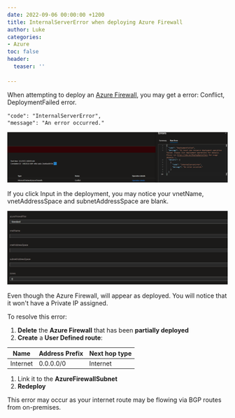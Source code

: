 ```yaml
---
date: 2022-09-06 00:00:00 +1200
title: InternalServerError when deploying Azure Firewall
author: Luke
categories:
- Azure
toc: false
header:
  teaser: ''

---
```

When attempting to deploy an [Azure Firewall](https://docs.microsoft.com/en-us/azure/firewall/overview?WT.mc_id=AZ-MVP-5004796 "What is Azure Firewall?"), you may get a error: Conflict, DeploymentFailed error.

    "code": "InternalServerError",
    "message": "An error occurred."

![Deployment Failed - Azure Firewall](/uploads/deploymentfailedazurefirewall.png "Deployment Failed - Azure Firewall")

If you click Input in the deployment, you may notice your vnetName, vnetAddressSpace and subnetAddressSpace are blank.

![Azure Firewall deployment](/uploads/deploymentfailedazurefirewallinputs.png "Azure Firewall deployment")

Even though the Azure Firewall, will appear as deployed. You will notice that it won't have a Private IP assigned.

To resolve this error:

1. **Delete** the **Azure Firewall** that has been **partially deployed**
2. **Create** a **User Defined route**:

| Name | Address Prefix | Next hop type |
| --- | --- | --- |
| Internet | 0.0.0.0/0 | Internet |

1. Link it to the **AzureFirewallSubnet**
2. **Redeploy**

This error may occur as your internet route may be flowing via BGP routes from on-premises.
